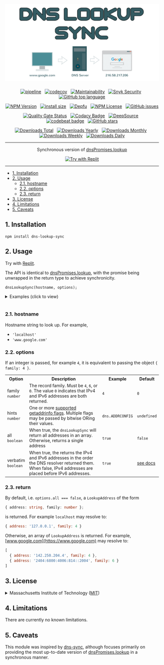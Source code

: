 <div align="center">

# [![DNS Lookup Sync](logo.svg)](https://github.com/nktnet1/dns-lookup-sync)

[![pipeline](https://github.com/nktnet1/dns-lookup-sync/actions/workflows/pipeline.yml/badge.svg)](https://github.com/nktnet1/dns-lookup-sync/actions/workflows/pipeline.yml)
&nbsp;
[![codecov](https://codecov.io/gh/nktnet1/dns-lookup-sync/branch/main/graph/badge.svg?token=RAC7SKJTGU)](https://codecov.io/gh/nktnet1/dns-lookup-sync)
&nbsp;
[![Maintainability](https://api.codeclimate.com/v1/badges/46c9b884916b726d91ed/maintainability)](https://codeclimate.com/github/nktnet1/dns-lookup-sync/maintainability)
&nbsp;
[![Snyk Security](https://snyk.io/test/github/nktnet1/dns-lookup-sync/badge.svg)](https://snyk.io/test/github/nktnet1/dns-lookup-sync)
&nbsp;
[![GitHub top language](https://img.shields.io/github/languages/top/nktnet1/dns-lookup-sync)](https://github.com/search?q=repo%3Anktnet1%2Fdns-lookup-sync++language%3ATypeScript&type=code)

[![NPM Version](https://img.shields.io/npm/v/dns-lookup-sync?logo=npm)](https://www.npmjs.com/package/dns-lookup-sync?activeTab=versions)
&nbsp;
[![install size](https://packagephobia.com/badge?p=dns-lookup-sync)](https://packagephobia.com/result?p=dns-lookup-sync)
&nbsp;
[![Depfu](https://badges.depfu.com/badges/8f864f96bde332adb2a53fb30c4832a6/overview.svg)](https://depfu.com/github/nktnet1/dns-lookup-sync?project_id=39390)
&nbsp;
[![NPM License](https://img.shields.io/npm/l/dns-lookup-sync)](https://opensource.org/license/mit/)
&nbsp;
[![GitHub issues](https://img.shields.io/github/issues/nktnet1/dns-lookup-sync.svg?style=social)](https://github.com/nktnet1/dns-lookup-sync/issues)

[![Quality Gate Status](https://sonarcloud.io/api/project_badges/measure?project=nktnet1_dns-lookup-sync&metric=alert_status)](https://sonarcloud.io/summary/new_code?id=nktnet1_dns-lookup-sync)
&nbsp;
[![Codacy Badge](https://app.codacy.com/project/badge/Grade/b56caf9395e743deaccd3a0a67d22819)](https://app.codacy.com/gh/nktnet1/dns-lookup-sync/dashboard?utm_source=gh&utm_medium=referral&utm_content=&utm_campaign=Badge_grade)
&nbsp;
[![DeepSource](https://app.deepsource.com/gh/nktnet1/dns-lookup-sync.svg/?label=active+issues&show_trend=true&token=_1JuBM2nzzo4t4DqFTdPMwwo)](https://app.deepsource.com/gh/nktnet1/dns-lookup-sync/)
&nbsp;
[![codebeat badge](https://codebeat.co/badges/20b443c6-3784-4b63-99de-c69f0701a633)](https://codebeat.co/projects/github-com-nktnet1-dns-lookup-sync-main)
&nbsp;
[![GitHub stars](https://img.shields.io/github/stars/nktnet1/dns-lookup-sync.svg?style=social)](https://github.com/nktnet1/dns-lookup-sync/stargazers)

[![Downloads Total](https://badgen.net/npm/dt/dns-lookup-sync)](https://moiva.io/?npm=dns-lookup-sync)
&nbsp;
[![Downloads Yearly](https://badgen.net/npm/dy/dns-lookup-sync)](https://moiva.io/?npm=dns-lookup-sync)
&nbsp;
[![Downloads Monthly](https://badgen.net/npm/dm/dns-lookup-sync)](https://moiva.io/?npm=dns-lookup-sync)
&nbsp;
[![Downloads Weekly](https://badgen.net/npm/dw/dns-lookup-sync)](https://moiva.io/?npm=dns-lookup-sync)
&nbsp;
[![Downloads Daily](https://badgen.net/npm/dd/dns-lookup-sync)](https://moiva.io/?npm=dns-lookup-sync)

---

Synchronous version of [dnsPromises.lookup](https://nodejs.org/api/dns.html#dnspromiseslookuphostname-options)

[![Try with Replit](https://replit.com/badge?caption=Try%20with%20Replit)](https://replit.com/@nktnet1/dns-lookup-sync-example#index.js)

</div>

---

- [1. Installation](#1-installation)
- [2. Usage](#2-usage)
    - [2.1. hostname](#21-hostname)
    - [2.2. options](#22-options)
    - [2.3. return](#23-return)
- [3. License](#3-license)
- [4. Limitations](#4-limitations)
- [5. Caveats](#5-caveats)

## 1. Installation

```
npm install dns-lookup-sync
```

## 2. Usage

Try with [Replit](https://replit.com/@nktnet1/dns-lookup-sync-example#index.js).

The API is identical to [dnsPromises.lookup](https://nodejs.org/api/dns.html#dnspromiseslookuphostname-options), with the promise being unwrapped in the return type to achieve synchronicity.

```
dnsLookupSync(hostname, options);
```

<details closed>
<summary>Examples (click to view)</summary>

<br/>

Looking up `'localhost'` with default options

```javascript
const dnsLookupSync = require('dns-lookup-sync');

console.log(dnsLookupSync('localhost'));

// Sample output:
// { address: '127.0.0.1', family: 4 }

```

Looking up a list of addresses from `'www.google.com'`

```javascript
const dnsLookupSync = require('dns-lookup-sync');

console.log(dnsLookupSync('www.google.com', { all: true }));

// Sample output:
// [
//   { address: '172.217.167.100', family: 4 },
//   { address: '2404:6800:4006:80b::2004', family: 6 }
// ]
```


</details>

<br/>

### 2.1. hostname

Hostname string to look up. For example,
- `'localhost'`
- `'www.google.com'`

### 2.2. options

If an integer is passed, for example `4`, it is equivalent to passing the object `{ family: 4 }`.

<table>
  <tr>
    <th>Option</th>
    <th>Description</th>
    <th>Example</th>
    <th>Default</th>
  </tr>

  <tr>
    <td>family<br /><code>number</code></td>
    <td>
      The record family. Must be <code>4</code>, <code>6</code>, or <code>0</code>. The value <code>0</code> indicates that IPv4 and IPv6 addresses are both returned.
    </td>
    <td><code>4</code></td>
    <td><code>0</code></td>

  <tr>
    <td>hints<br/><code>number</code></td>
    <td>One or more <a href="https://nodejs.org/api/dns.html#supported-getaddrinfo-flags">supported getaddrinfo flags</a>. Multiple flags may be passed by bitwise ORing their values.</td>
    <td>
      <code>dns.ADDRCONFIG</code>
    </td>
    <td><code>undefined</code></td>
  </tr>

  <tr>
    <td>all<br/><code>boolean</code></td>
    <td>When true, the <code>dnsLookupSync</code> will return all addresses in an array. Otherwise, returns a single address</td>
    <td>
      <code>true</code>
    </td>
    <td><code>false</code></td>
  </tr>

  <tr>
    <td>verbatim<br/><code>boolean</code></td>
    <td>
      When true, the returns the IPv4 and IPv6 addresses in the order the DNS resolver returned them. When false, IPv4 addresses are placed before IPv6 addresses.
    </td>
    <td>
      <code>true</code>
    </td>
    <td><a href="https://nodejs.org/api/dns.html#dnspromiseslookuphostname-options">see docs</a></td>
  </tr>
</table>

### 2.3. return

By default, i.e.  `options.all === false`, a `LookupAddress` of the form
```typescript
{ address: string, family: number };
```

is returned. For example `localhost` may resolve to:
```javascript
{ address: '127.0.0.1', family: 4 }
```

Otherwise, an array of `LookupAddress` is returned. For example, [www.google.com](https://www.google.com) may resolve to:
```javascript
[
  { address: '142.250.204.4', family: 4 },
  { address: '2404:6800:4006:814::2004', family: 6 }
]
```


## 3. License

<details closed>
<summary>
  Massachusetts Institute of Technology
  (<a href="https://opensource.org/license/mit" target="_blank">MIT</a>)
</summary>

<br/>

```
Copyright (c) 2023 Khiet Tam Nguyen

Permission is hereby granted, free of charge, to any person obtaining a
copy of this software and associated documentation files (the “Software”),
to deal in the Software without restriction, including without limitation
the rights to use, copy, modify, merge, publish, distribute, sublicense,
and/or sell copies of the Software, and to permit persons to whom the
Software is furnished to do so, subject to the following conditions:

The above copyright notice and this permission notice shall be included in
all copies or substantial portions of the Software.

THE SOFTWARE IS PROVIDED “AS IS”, WITHOUT WARRANTY OF ANY KIND, EXPRESS OR
IMPLIED, INCLUDING BUT NOT LIMITED TO THE WARRANTIES OF MERCHANTABILITY,
FITNESS FOR A PARTICULAR PURPOSE AND NONINFRINGEMENT. IN NO EVENT SHALL
THE AUTHORS OR COPYRIGHT HOLDERS BE LIABLE FOR ANY CLAIM, DAMAGES OR OTHER
LIABILITY, WHETHER IN AN ACTION OF CONTRACT, TORT OR OTHERWISE, ARISING
FROM, OUT OF OR IN CONNECTION WITH THE SOFTWARE OR THE USE OR OTHER
DEALINGS IN THE SOFTWARE.
```

</details>

## 4. Limitations

There are currently no known limitations.

## 5. Caveats

This module was inspired by
[dns-sync](https://github.com/skoranga/node-dns-sync), although focuses
primarily on providing the most up-to-date version of
[dnsPromises.lookup](https://nodejs.org/api/dns.html#dnspromiseslookuphostname-options) in a synchronous manner.